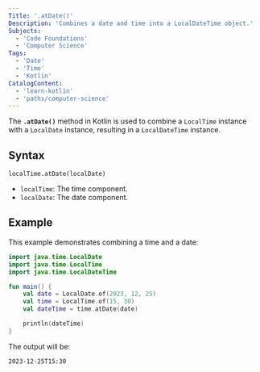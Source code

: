 ```yaml
---
Title: '.atDate()'
Description: 'Combines a date and time into a LocalDateTime object.'
Subjects:
  - 'Code Foundations'
  - 'Computer Science'
Tags:
  - 'Date'
  - 'Time'
  - 'Kotlin'
CatalogContent:
  - 'learn-kotlin'
  - 'paths/computer-science'
---
```


The **`.atDate()`** method in Kotlin is used to combine a `LocalTime` instance with a `LocalDate` instance, resulting in a `LocalDateTime` instance.

## Syntax

```pseudo
localTime.atDate(localDate)
```

- `localTime`: The time component.
- `localDate`: The date component.

## Example

This example demonstrates combining a time and a date:

```kotlin
import java.time.LocalDate
import java.time.LocalTime
import java.time.LocalDateTime

fun main() {
    val date = LocalDate.of(2023, 12, 25)
    val time = LocalTime.of(15, 30)
    val dateTime = time.atDate(date)

    println(dateTime)
}
```

The output will be:

```shell
2023-12-25T15:30
```

